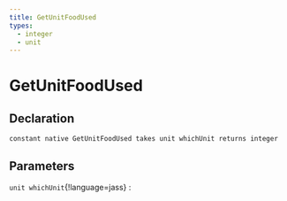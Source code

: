 ```yaml
---
title: GetUnitFoodUsed
types:
  - integer
  - unit
---
```


# GetUnitFoodUsed

## Declaration

```jass
constant native GetUnitFoodUsed takes unit whichUnit returns integer
```

## Parameters
`unit whichUnit`{!language=jass}
: 
